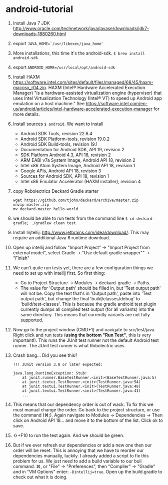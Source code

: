 android-tutorial
================

1. Install Java 7 JDK <http://www.oracle.com/technetwork/java/javase/downloads/jdk7-downloads-1880260.html>
2. export ``JAVA_HOME=`/usr/libexec/java_home` ``
3. More installations, this time it's the android-sdk. `$ brew install android-sdk`
4. export `ANDROID_HOME=/usr/local/opt/android-sdk`
5. Install HAXM <https://software.intel.com/sites/default/files/managed/68/45/haxm-macosx_r04.zip>. HAXM (Intel® Hardware Accelerated Execution Manager) "is a hardware-assisted virtualization engine (hypervisor) that uses Intel Virtualization Technology (Intel® VT) to speed up Android app emulation on a host machine." See <https://software.intel.com/en-us/android/articles/intel-hardware-accelerated-execution-manager> for more details.
6. Install sources `$ android`. We want to install 
    * Android SDK Tools, revision 22.6.4
    * Android SDK Platform-tools, revision 19.0.2
    * Android SDK Build-tools, revision 19.1
    * Documentation for Android SDK, API 19, revision 2
    * SDK Platform Android 4.3, API 18, revision 2
    * ARM EABI v7a System Image, Android API 18, revision 2
    * Intel x86 Atom System Image, Android API 18, revision 1
    * Google APIs, Android API 18, revision 3
    * Sources for Android SDK, API 18, revision 1
    * Intel x86 Emulator Accelerator (HAXM installer), revision 4

7. copy Robolectrics Deckard Gradle starter 

	```
	wget https://github.com/tjohn/deckard/archive/master.zip
	unzip master.zip
	mv deckard-master hello-world
	```

8. we should be able to run tests from the command line `$ cd deckard-gradle; ./gradlew clean test`
9. Install Injtellij: <http://www.jetbrains.com/idea/download/>. This may require an additional Java 6 runtime download.
10. Open up intellij and follow "Import Project" -> "Import Project from external model", select Gradle -> "Use default gradle wrapper"" -> "Finish"

11. We can't quite run tests yet, there are a few configuration things we need to set up with intellij first. So first thing:
	
	* Go to Project Structure -> Modules -> deckard-gradle -> Paths.
	* The value for 'Output path' should be filled in, but 'Test output path' will not be. Copy the text that's in 'Output path', paste into 'Test output path', but change the final 'build/classes/debug' to 'build/test-classes'. This is because the gradle android test plugin currently dumps all compiled test output (for all variants) into the same directory. This means that currently variants are not fully supported.
	 
12. Now go to the project window (CMD+1) and navigate to src/test/java. Right click and run tests (**using the bottom "Run Test"**, this is very important!). This runs the JUnit test runner not the default Android test runner. The JUnit test runner is what Robolectric uses. 
13. Crash bang... Did you see this?

	```
	!!! JUnit version 3.8 or later expected:

	java.lang.RuntimeException: Stub!
		at junit.runner.BaseTestRunner.<init>(BaseTestRunner.java:5)
		at junit.textui.TestRunner.<init>(TestRunner.java:54)
		at junit.textui.TestRunner.<init>(TestRunner.java:48)
		at junit.textui.TestRunner.<init>(TestRunner.java:41)
		...

	```

14. This means that our dependency order is out of wack. To fix this we must manual change the order. Go back to the project structure, or use the command (⌘;). Again navigate to Modules -> Dependencies -> Then click on Android API 18... and move it to the bottom of the list. Click ok to save.
15. ⇧+F10 to run the test again. And we should be green. 
16. But if we ever refresh our dependencies or add a new one then our order will be reset. This is annoying that we have to reorder our dependencies manually, luckily. I already added a script to fix this problem for us. We just need to add a build variable to our buil command. ⌘, or "File" -> "Preferences", then "Compiler" -> "Gradle" and in "VM Options" enter: `-Dintellij=true`. Open up the build.gradle to check out what it is doing. 